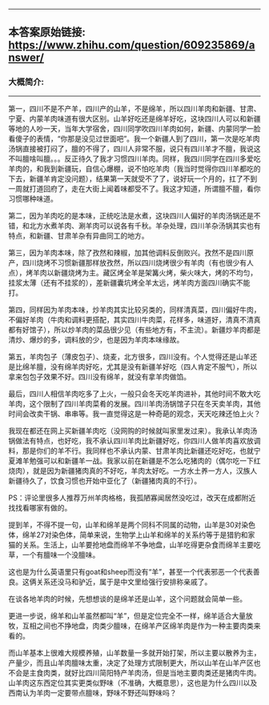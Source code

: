 ----------------------------------------
## 本答案原始链接: https://www.zhihu.com/question/609235869/answer/
### 大概简介: 
----------------------------------------
第一，四川不是不产羊，四川产的山羊，不是绵羊，所以四川羊肉和新疆、甘肃、宁夏、内蒙羊肉味道有很大区别。山羊好吃还是绵羊好吃，这块四川人可以和新疆等地的人吵一天，当年大学宿舍，四川同学吹四川羊肉如何，新疆、内蒙同学一脸看傻子的表情，“你那是没见过世面吧”。我一个新疆人到了四川，第一次是吃羊肉汤锅直接被打闷了，膻的不得了，四川人非常不服，说只有四川羊才不膻，我说这不叫膻啥叫膻。。。反正待久了我才习惯四川羊肉。同样，我四川同学在四川多爱吃羊肉的，和我到新疆玩，自信心爆棚，说不怕吃羊肉（我当时觉得你四川羊都吃的下去，新疆羊肯定没问题），结果第一天就受不了了，说好玩一个月的，扛了不到一周就打道回府了，走在大街上闻着味都受不了。我这才知道，所谓膻不膻，看你习惯哪种味道。

第二，因为羊肉吃的是本味，正统吃法是水煮，这块四川人偏好的羊肉汤锅还是不错，和北方水煮羊肉、涮羊肉可以说各有千秋。羊杂处理，四川羊杂汤锅其实也有特点，和新疆、甘肃羊杂有异曲同工的地方。

第三，因为羊肉本味，除了孜然和辣椒，加其他调料反倒败兴。孜然不是四川原产，四川烧烤不习惯新疆那样放孜然，所以四川烧烤很少有羊肉（有也很少有人点），烤羊肉以新疆烧烤为主。藏区烤全羊是架篝火烤，柴火味大，烤的不均匀，挂浆太薄（还有不挂浆的），差新疆囊坑烤全羊太远，烤羊肉方面四川确实不能打。

第四，同样因为羊肉本味，炒羊肉其实比较另类的，同样清真菜，四川偏好牛肉，不偏好羊肉（牛肉和调料更搭配，其实四川牛肉菜，花样多，味道好，清真不清真都有好馆子），所以炒羊肉的菜品很少见（有些地方有，不主流）。新疆炒羊肉都是清炒、爆炒的多，调料放的少，也是因为羊肉本味缘故。

第五，羊肉包子（薄皮包子）、烧麦，北方很多，四川没有。个人觉得还是山羊还是比绵羊膻，没有绵羊肉好吃，尤其是没有新疆羊好吃（四人肯定不服气），所以拿来包包子效果不好。四川没有绵羊，就没有拿羊肉做馅。

最后，四川人相信羊肉吃多了上火，一般只会冬天吃羊肉进补，其他时间不敢大吃羊肉，这个限制了四川羊肉菜肴的发展。四川羊肉汤锅馆子只在冬天卖羊肉，其他时间会改卖干锅、串串等。我一直觉得这是一种奇葩的观念，天天吃辣还怕上火？

我现在都还在网上买新疆羊肉吃（没网购的时候就叫家里发过来）。我承认羊肉汤锅做法有特点，也好吃，我不承认四川羊肉比新疆好吃，你四川人做羊肉喜欢放调料，那是你们的羊不行。我同样也不承认内蒙、甘肃羊肉比新疆还吃好吃，也就宁夏滩羊勉强可以和新疆羊一战。我家以前在新疆是不怎么吃猪肉的（偶尔吃一下红烧肉），就是因为新疆猪肉真的不好吃，羊肉太好吃。一方水土养一方人，汉族人新疆待久了，饮食习惯也开始中亚化了（新疆猪肉真的不行）。




PS：评论里很多人推荐万州羊肉格格，我孤陋寡闻居然没吃过，改天在成都附近找找看哪家有做的。

提到羊，不得不提一句，山羊和绵羊是两个同科不同属的动物，山羊是30对染色体，绵羊27对染色体，简单来说，生物学上山羊和绵羊的关系约等于是猎豹和家猫的关系。生活上，山羊要抢地盘而绵羊不争地盘，山羊吃得更杂食而绵羊主要吃草，一个有膻味一个没膻味。

这也是为什么英语里只有goat和sheep而没有“羊”，甚至一个代表邪恶一个代表善良。这俩关系还没马和驴近，属于是中文里给强行安排称亲戚了。

在谈各地羊肉的时候，先想想谈的是绵羊还是山羊，这个问题就会简单一些。

更进一步说，绵羊和山羊虽然都叫“羊”，但是定位完全不一样，绵羊适合大量放牧，互相之间也不挣地盘，肉类少膻味，在绵羊产区绵羊肉是作为一种主要肉类来看的。

而山羊基本上很难大规模养殖，山羊数量一多就开始打架，所以主要以散养为主，产量少，而且山羊肉膻味太重，决定了处理方式限制更大，所以山羊在山羊产区也不会是主食肉类，就好比四川简阳特产羊肉汤，但是当地主要肉类还是猪肉牛肉。山羊肉这东西定位其实更类似野味（不准确，大概意思），这也是为什么四川以及西南认为羊肉一定要带点膻味，野味不野还叫野味吗？